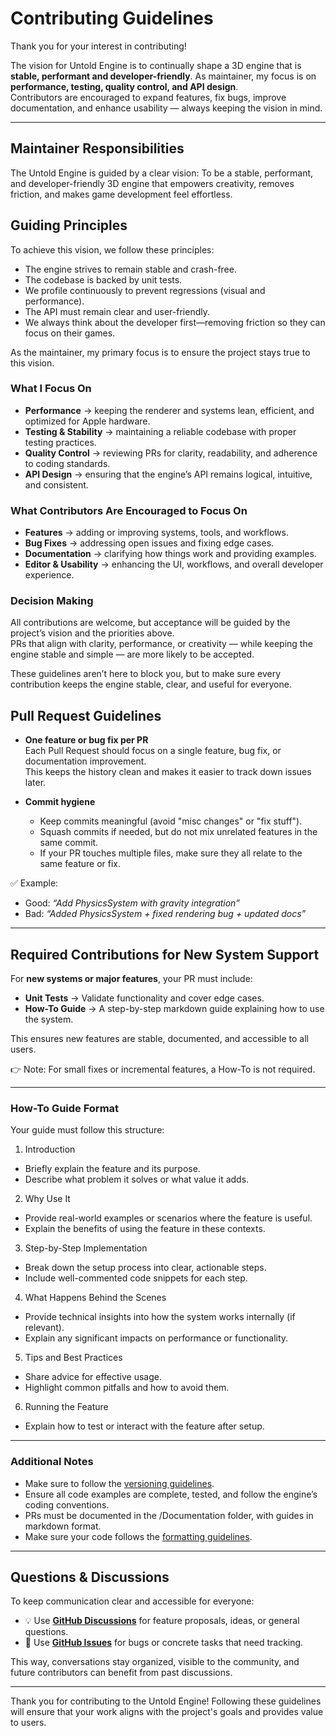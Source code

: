 # Contributing Guidelines

Thank you for your interest in contributing! 
 
The vision for Untold Engine is to continually shape a 3D engine that is **stable, performant and developer-friendly**.
As maintainer, my focus is on **performance, testing, quality control, and API design**.  
Contributors are encouraged to expand features, fix bugs, improve documentation, and enhance usability — always keeping the vision in mind.  

---

## Maintainer Responsibilities  

The Untold Engine is guided by a clear vision: To be a stable, performant, and developer-friendly 3D engine that empowers creativity, removes friction, and makes game development feel effortless.

## Guiding Principles

To achieve this vision, we follow these principles:

- The engine strives to remain stable and crash-free.
- The codebase is backed by unit tests.
- We profile continuously to prevent regressions (visual and performance).
- The API must remain clear and user-friendly.
- We always think about the developer first—removing friction so they can focus on their games.

As the maintainer, my primary focus is to ensure the project stays true to this vision.  

### What I Focus On  
- **Performance** → keeping the renderer and systems lean, efficient, and optimized for Apple hardware.  
- **Testing & Stability** → maintaining a reliable codebase with proper testing practices.  
- **Quality Control** → reviewing PRs for clarity, readability, and adherence to coding standards.  
- **API Design** → ensuring that the engine’s API remains logical, intuitive, and consistent.  

### What Contributors Are Encouraged to Focus On  
- **Features** → adding or improving systems, tools, and workflows.  
- **Bug Fixes** → addressing open issues and fixing edge cases.  
- **Documentation** → clarifying how things work and providing examples.  
- **Editor & Usability** → enhancing the UI, workflows, and overall developer experience.  

### Decision Making  
All contributions are welcome, but acceptance will be guided by the project’s vision and the priorities above.  
PRs that align with clarity, performance, or creativity — while keeping the engine stable and simple — are more likely to be accepted.   

These guidelines aren’t here to block you, but to make sure every contribution keeps the engine stable, clear, and useful for everyone.

## Pull Request Guidelines

- **One feature or bug fix per PR**  
  Each Pull Request should focus on a single feature, bug fix, or documentation improvement.  
  This keeps the history clean and makes it easier to track down issues later.  

- **Commit hygiene**  
  - Keep commits meaningful (avoid "misc changes" or "fix stuff").  
  - Squash commits if needed, but do not mix unrelated features in the same commit.  
  - If your PR touches multiple files, make sure they all relate to the same feature or fix.  

✅ Example:  
- Good: *“Add PhysicsSystem with gravity integration”*  
- Bad: *“Added PhysicsSystem + fixed rendering bug + updated docs”*  

---

## Required Contributions for New System Support

For **new systems or major features**, your PR must include:

- **Unit Tests** → Validate functionality and cover edge cases.  
- **How-To Guide** → A step-by-step markdown guide explaining how to use the system.  

This ensures new features are stable, documented, and accessible to all users.  

👉 Note: For small fixes or incremental features, a How-To is not required.

---

### How-To Guide Format

Your guide must follow this structure:

1. Introduction

- Briefly explain the feature and its purpose.
- Describe what problem it solves or what value it adds.

2. Why Use It

- Provide real-world examples or scenarios where the feature is useful.
- Explain the benefits of using the feature in these contexts.

3. Step-by-Step Implementation

- Break down the setup process into clear, actionable steps.
- Include well-commented code snippets for each step.

4. What Happens Behind the Scenes

- Provide technical insights into how the system works internally (if relevant).
- Explain any significant impacts on performance or functionality.

5. Tips and Best Practices

- Share advice for effective usage.
- Highlight common pitfalls and how to avoid them.

6. Running the Feature

- Explain how to test or interact with the feature after setup.

---

### Additional Notes

- Make sure to follow the [versioning guidelines](versioning.md).
- Ensure all code examples are complete, tested, and follow the engine’s coding conventions.
- PRs must be documented in the /Documentation folder, with guides in markdown format.
- Make sure your code follows the [formatting guidelines](Formatting.md).

---

## Questions & Discussions

To keep communication clear and accessible for everyone:

- 💡 Use **[GitHub Discussions](https://github.com/untoldengine/UntoldEngine/discussions)** for feature proposals, ideas, or general questions.  
- 🐞 Use **[GitHub Issues](https://github.com/untoldengine/UntoldEngine/issues)** for bugs or concrete tasks that need tracking.  

This way, conversations stay organized, visible to the community, and future contributors can benefit from past discussions.  

---

Thank you for contributing to the Untold Engine! Following these guidelines will ensure that your work aligns with the project's goals and provides value to users.

